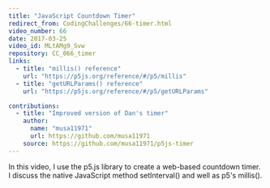 ```yaml
---
title: "JavaScript Countdown Timer"
redirect_from: CodingChallenges/66-timer.html
video_number: 66
date: 2017-03-25
video_id: MLtAMg9_Svw
repository: CC_066_timer
links:
  - title: "millis() reference"
    url: "https://p5js.org/reference/#/p5/millis"
  - title: "getURLParams() reference"
    url: "https://p5js.org/reference/#/p5/getURLParams"

contributions:
  - title: "Improved version of Dan's timer"
    author:
      name: "musa11971"
      url: https://github.com/musa11971
    source: https://github.com/musa11971/p5js-timer
---
```


In this video, I use the p5.js library to create a web-based countdown timer. I discuss the native JavaScript method setInterval() and well as p5's millis().
